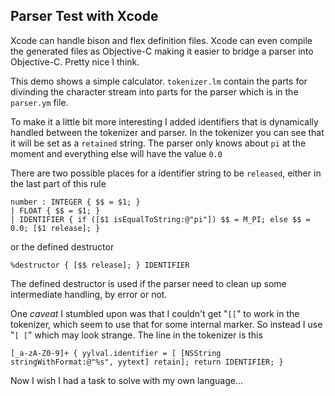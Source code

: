 ## Parser Test with Xcode

Xcode can handle bison and flex definition files. Xcode can even compile the generated files as Objective-C making it easier to bridge a parser into Objective-C. Pretty nice I think.

This demo shows a simple calculator. `tokenizer.lm` contain the parts for divinding the character stream into parts for the parser which is in the `parser.ym` file.

To make it a little bit more interesting I added identifiers that is dynamically handled between the tokenizer and parser. In the tokenizer you can see that it will be set as a `retained` string. The parser only knows about `pi` at the moment and everything else will have the value `0.0` 

There are two possible places for a identifier string to be `released`, either in the last part of this rule

    number : INTEGER { $$ = $1; }
    | FLOAT { $$ = $1; }
    | IDENTIFIER { if ([$1 isEqualToString:@"pi"]) $$ = M_PI; else $$ = 0.0; [$1 release]; }

or the defined destructor

    %destructor { [$$ release]; } IDENTIFIER 

The defined destructor is used if the parser need to clean up some intermediate handling, by error or not.

One *caveat* I stumbled upon was that I couldn't get "`[[`" to work in the tokenizer, which seem to use that for some internal marker. So instead I use "`[ [`" which may look strange. The line in the tokenizer is this

    [_a-zA-Z0-9]+ { yylval.identifier = [ [NSString stringWithFormat:@"%s", yytext] retain]; return IDENTIFIER; }

Now I wish I had a task to solve with my own language...
